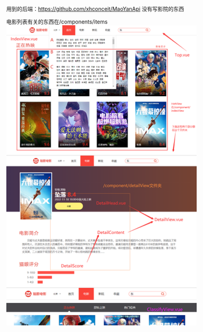 用到的后端：https://github.com/xhconceit/MaoYanApi
没有写影院的东西

电影列表有关的东西在/components/items
![首页的大概结构](assets/imgformarkdown/首页结构.png)
![电影详情页](assets/imgformarkdown/电影详情.png)
![电影列表](assets/imgformarkdown/电影分类.png)